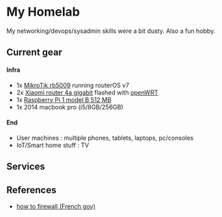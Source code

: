 # My Homelab

My networking/devops/sysadmin skills were a bit dusty. Also a fun hobby.

## Current gear

#### Infra
- 1x [MikroTik rb5009]() running routerOS v7
- 2x [Xiaomi router 4a gigabit]() flashed with [openWRT]()
- 1x [Raspberry Pi 1 model B 512 MB]()
- 1x 2014 macbook pro (i5/8GB/256GB)

#### End

- User machines : multiple phones, tablets, laptops, pc/consoles
- IoT/Smart home stuff : TV

## Services

## References

- [how to firewall (French gov)](https://www.ssi.gouv.fr/uploads/2018/01/guide_preconisations-pare-feux-zone-exposee-internet_anssi_pa_044_v1.pdf)

